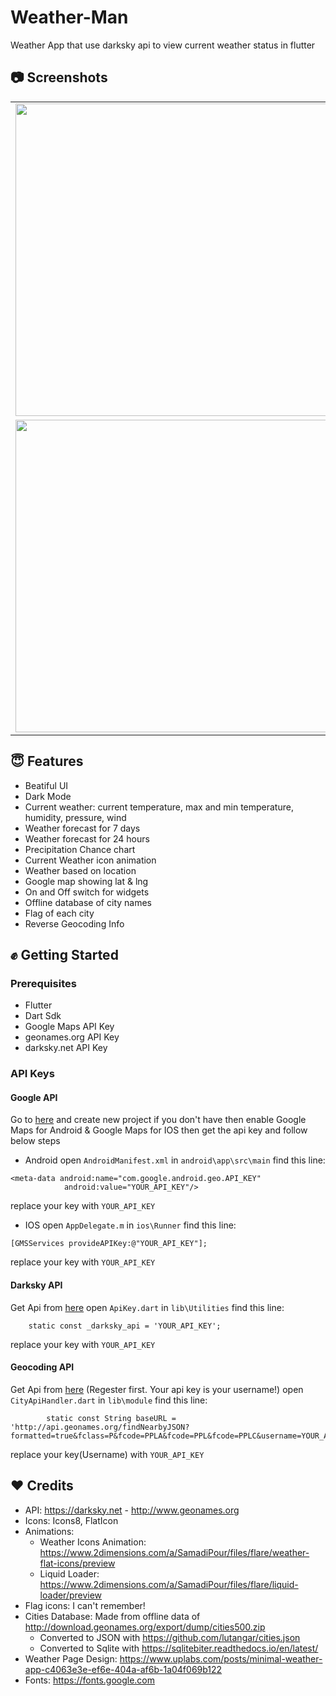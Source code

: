# Weather-Man
Weather App that use darksky api to view current weather status in flutter

## :camera: Screenshots

<table>
  <tr>
    <td>
  <img width="500px" src="https://github.com/SamadiPour/Weather-Man/blob/master/Screenshots/1.png">
    </td>
    <td>
  <img width="500px" src="https://github.com/SamadiPour/Weather-Man/blob/master/Screenshots/2.png">
    </td>
    <td>
  <img width="500px" src="https://github.com/SamadiPour/Weather-Man/blob/master/Screenshots/3.png">
    </td>
    <td>
  <img width="500px" src="https://github.com/SamadiPour/Weather-Man/blob/master/Screenshots/4.png">
    </td>
  </tr>
  <tr>
    <td>
  <img width="500px" src="https://github.com/SamadiPour/Weather-Man/blob/master/Screenshots/5.png">
    </td>
    <td>
  <img width="500px" src="https://github.com/SamadiPour/Weather-Man/blob/master/Screenshots/6.png">
    </td>
    <td>
  <img width="500px" src="https://github.com/SamadiPour/Weather-Man/blob/master/Screenshots/7.png">
    </td>
    <td>
  <img width="500px" src="https://github.com/SamadiPour/Weather-Man/blob/master/Screenshots/8.png">
    </td>
</table>


## :innocent: Features

* Beatiful UI
* Dark Mode
* Current weather: current temperature, max and min temperature, humidity, pressure, wind
* Weather forecast for 7 days
* Weather forecast for 24 hours
* Precipitation Chance chart
* Current Weather icon animation
* Weather based on location
* Google map showing lat & lng  
* On and Off switch for widgets
* Offline database of city names
* Flag of each city
* Reverse Geocoding Info

## :fist: Getting Started

### Prerequisites
- Flutter
- Dart Sdk
- Google Maps API Key
- geonames.org API Key
- darksky.net API Key

### API Keys
#### Google API

Go to [here](https://console.cloud.google.com/apis) and create new project if you don't have
then enable Google Maps for Android & Google Maps for IOS
then get the api key and follow below steps

- Android
open `AndroidManifest.xml` in `android\app\src\main`
find this line:

```
<meta-data android:name="com.google.android.geo.API_KEY"
            android:value="YOUR_API_KEY"/>
```

replace your key with `YOUR_API_KEY`

- IOS
open `AppDelegate.m` in `ios\Runner`
find this line:
```
[GMSServices provideAPIKey:@"YOUR_API_KEY"];
```

replace your key with `YOUR_API_KEY`


#### Darksky API

Get Api from [here](https://darksky.net/dev/account)
open `ApiKey.dart` in `lib\Utilities`
find this line:

```
    static const _darksky_api = 'YOUR_API_KEY';
```

replace your key with `YOUR_API_KEY`

#### Geocoding API

Get Api from [here](https://www.geonames.org/login) (Regester first. Your api key is your username!)
open `CityApiHandler.dart` in `lib\module`
find this line:

```
        static const String baseURL = 'http://api.geonames.org/findNearbyJSON?formatted=true&fclass=P&fcode=PPLA&fcode=PPL&fcode=PPLC&username=YOUR_API_KEY&style=SHORT';
```

replace your key(Username) with `YOUR_API_KEY`

## :heart: Credits
- API: https://darksky.net - http://www.geonames.org
- Icons: Icons8, FlatIcon
- Animations:
    - Weather Icons Animation: https://www.2dimensions.com/a/SamadiPour/files/flare/weather-flat-icons/preview
    - Liquid Loader: https://www.2dimensions.com/a/SamadiPour/files/flare/liquid-loader/preview
- Flag icons: I can't remember!
- Cities Database: Made from offline data of http://download.geonames.org/export/dump/cities500.zip
    - Converted to JSON with https://github.com/lutangar/cities.json
    - Converted to Sqlite with https://sqlitebiter.readthedocs.io/en/latest/
- Weather Page Design: https://www.uplabs.com/posts/minimal-weather-app-c4063e3e-ef6e-404a-af6b-1a04f069b122
- Fonts: https://fonts.google.com
